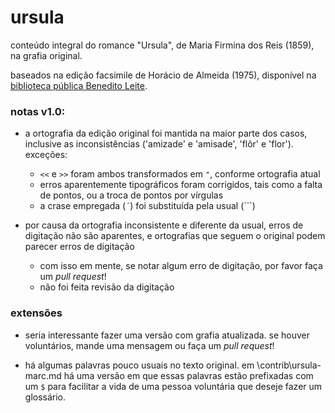 # ursula
conteúdo integral do romance "Ursula", de Maria Firmina dos Reis (1859), na grafia original.

baseados na edição facsimile de Horácio de Almeida (1975), disponível na [biblioteca pública Benedito Leite](http://www.cultura.ma.gov.br/portal/sgc/modulos/sgc_bpbl/acervo_digital/arq_ad/20150722152956.pdf).

### notas v1.0:

* a ortografia da edição original foi mantida na maior parte dos casos, inclusive as inconsistências ('amizade' e 'amisade', 'flôr' e 'flor').  exceções:
	* `<<` e `>>` foram ambos transformados em `"`, conforme ortografia atual
	* erros aparentemente tipográficos foram corrigidos, tais como a falta de pontos, ou a troca de pontos por vírgulas
	* a crase empregada (`´`) foi substituída pela usual (```)

* por causa da ortografia inconsistente e diferente da usual, erros de digitação não são aparentes, e ortografias que seguem o original podem parecer erros de digitação
	* com isso em mente, se notar algum erro de digitação, por favor faça um _pull request_!
	* não foi feita revisão da digitação
	
### extensões

* seria interessante fazer uma versão com grafia atualizada. se houver voluntários, mande uma mensagem ou faça um _pull request_!

* há algumas palavras pouco usuais no texto original. em \contrib\ursula-marc.md há uma versão em que essas palavras estão prefixadas com um `$` para facilitar a vida de uma pessoa voluntária que deseje fazer um glossário.
